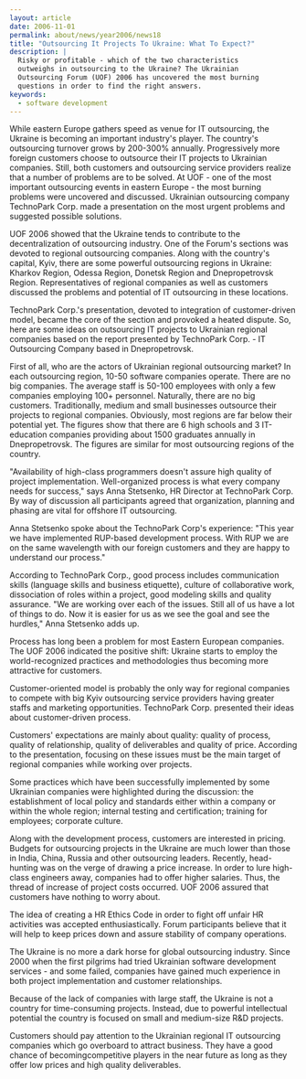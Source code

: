 ```yaml
---
layout: article
date: 2006-11-01
permalink: about/news/year2006/news18
title: "Outsourcing It Projects To Ukraine: What To Expect?"
description: |
  Risky or profitable - which of the two characteristics
  outweighs in outsourcing to the Ukraine? The Ukrainian
  Outsourcing Forum (UOF) 2006 has uncovered the most burning
  questions in order to find the right answers.
keywords:
  - software development
---
```


While eastern Europe gathers speed as venue for IT outsourcing, the Ukraine is becoming an important 
industry's player. The country's outsourcing turnover grows by 200-300% annually. Progressively more 
foreign customers choose to outsource their IT projects to Ukrainian companies. Still, both 
customers and outsourcing service providers realize that a number of problems are to be solved. At 
UOF - one of the most important outsourcing events in eastern Europe - the most burning problems 
were uncovered and discussed. Ukrainian outsourcing company TechnoPark Corp. made a presentation on 
the most urgent problems and suggested possible solutions.

UOF 2006 showed that the Ukraine tends to contribute to the decentralization of outsourcing 
industry. One of the Forum's sections was devoted to regional outsourcing companies. Along with the 
country's capital, Kyiv, there are some powerful outsourcing regions in Ukraine: Kharkov Region, 
Odessa Region, Donetsk Region and Dnepropetrovsk Region. Representatives of regional companies as 
well as customers discussed the problems and potential of IT outsourcing in these locations.

TechnoPark Corp.'s presentation, devoted to integration of customer-driven model, became the core of 
the section and provoked a heated dispute. So, here are some ideas on outsourcing IT projects to 
Ukrainian regional companies based on the report presented by TechnoPark Corp. - IT Outsourcing 
Company based in Dnepropetrovsk.

First of all, who are the actors of Ukrainian regional outsourcing market? In each outsourcing 
region, 10-50 software companies operate. There are no big companies. The average staff is 50-100 
employees with only a few companies employing 100+ personnel. Naturally, there are no big customers. 
Traditionally, medium and small businesses outsource their projects to regional companies. 
Obviously, most regions are far below their potential yet. The figures show that there are 6 high 
schools and 3 IT-education companies providing about 1500 graduates annually in Dnepropetrovsk. The 
figures are similar for most outsourcing regions of the country.

"Availability of high-class programmers doesn't assure high quality of project implementation. 
Well-organized process is what every company needs for success," says Anna Stetsenko, HR Director at 
TechnoPark Corp. By way of discussion all participants agreed that organization, planning and 
phasing are vital for offshore IT outsourcing.

Anna Stetsenko spoke about the TechnoPark Corp's experience: "This year we have implemented 
RUP-based development process. With RUP we are on the same wavelength with our foreign customers and 
they are happy to understand our process."

According to TechnoPark Corp., good process includes communication skills (language skills and 
business etiquette), culture of collaborative work, dissociation of roles within a project, good 
modeling skills and quality assurance. "We are working over each of the issues. Still all of us have 
a lot of things to do. Now it is easier for us as we see the goal and see the hurdles," Anna 
Stetsenko adds up.

Process has long been a problem for most Eastern European companies. The UOF 2006 indicated the 
positive shift: Ukraine starts to employ the world-recognized practices and methodologies thus 
becoming more attractive for customers.

Customer-oriented model is probably the only way for regional companies to compete with big Kyiv 
outsourcing service providers having greater staffs and marketing opportunities. TechnoPark Corp. 
presented their ideas about customer-driven process.

Customers' expectations are mainly about quality: quality of process, quality of relationship, 
quality of deliverables and quality of price. According to the presentation, focusing on these 
issues must be the main target of regional companies while working over projects.

Some practices which have been successfully implemented by some Ukrainian companies were highlighted 
during the discussion: the establishment of local policy and standards either within a company or 
within the whole region; internal testing and certification; training for employees; corporate culture.

Along with the development process, customers are interested in pricing. Budgets for outsourcing 
projects in the Ukraine are much lower than those in India, China, Russia and other outsourcing 
leaders. Recently, head-hunting was on the verge of drawing a price increase. In order to lure 
high-class engineers away, companies had to offer higher salaries. Thus, the thread of increase of 
project costs occurred. UOF 2006 assured that customers have nothing to worry about.

The idea of creating a HR Ethics Code in order to fight off unfair HR activities was accepted 
enthusiastically. Forum participants believe that it will help to keep prices down and assure 
stability of company operations.

The Ukraine is no more a dark horse for global outsourcing industry. Since 2000 when the first 
pilgrims had tried Ukrainian software development services - and some failed, companies have gained 
much experience in both project implementation and customer relationships.

Because of the lack of companies with large staff, the Ukraine is not a country for time-consuming 
projects. Instead, due to powerful intellectual potential the country is focused on small and 
medium-size R&D projects.

Customers should pay attention to the Ukrainian regional IT outsourcing companies which go overboard 
to attract business. They have a good chance of becomingcompetitive players in the near future as 
long as they offer low prices and high quality deliverables.
